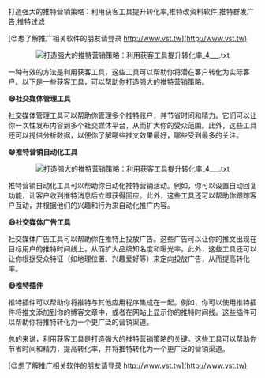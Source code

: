 打造强大的推特营销策略：利用获客工具提升转化率,推特改资料软件,推特群发广告,推特过滤

[😍想了解推广相关软件的朋友请登录 http://www.vst.tw](http://www.vst.tw)

 <center><img src="https://vst.tw/MP4/tuiguang/png/0.png" alt="打造强大的推特营销策略：利用获客工具提升转化率_4___.txt"></center>

一种有效的方法是利用获客工具，这些工具可以帮助你将潜在客户转化为实际客户。以下是一些获客工具，可以帮助你打造强大的推特营销策略。

**😄社交媒体管理工具**

社交媒体管理工具可以帮助你管理多个推特账户，并节省时间和精力。它们可以让你一次性发布内容到多个社交媒体平台，从而扩大你的受众范围。此外，这些工具还可以提供分析数据，以便你了解哪些推文效果最好，哪些受到最多的关注。

**😄推特营销自动化工具**

 <center><img src="https://vst.tw/MP4/tuiguang/png/5.png" alt="打造强大的推特营销策略：利用获客工具提升转化率_4___.txt"></center>

推特营销自动化工具可以帮助你自动化推特营销活动。例如，你可以设置自动回复功能，让客户收到推特消息后立即获得回应。此外，这些工具还可以帮助你跟踪客户互动，并根据他们的兴趣和行为来自动化推广内容。

**😄社交媒体广告工具**

社交媒体广告工具可以帮助你在推特上投放广告。这些广告可以让你的推文出现在目标用户的推特时间线上，从而扩大品牌知名度和曝光率。此外，这些工具还可以让你根据受众特征（如地理位置、兴趣爱好等）来定向投放广告，从而提高转化率。

**😄推特插件**

推特插件可以帮助你将推特与其他应用程序集成在一起。例如，你可以使用推特插件将推文添加到你的博客文章中，或者在网站上显示你的推特时间线。这些插件可以帮助你将推特转化为一个更广泛的营销渠道。

总的来说，利用获客工具是打造强大的推特营销策略的关键。这些工具可以帮助你节省时间和精力，提高转化率，并将推特转化为一个更广泛的营销渠道。

[😍想了解推广相关软件的朋友请登录 http://www.vst.tw](http://www.vst.tw)



